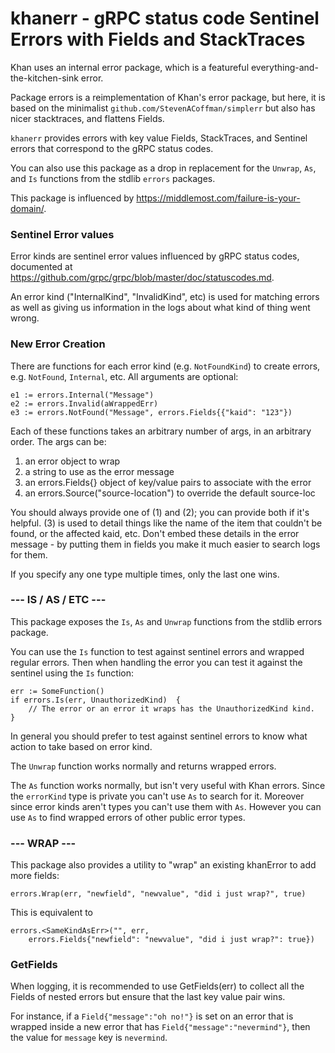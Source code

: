 # khanerr - gRPC status code Sentinel Errors with Fields and StackTraces

Khan uses an internal error package, which is a featureful everything-and-the-kitchen-sink error.

Package errors is a reimplementation of Khan's error package, but here, it is based on
the minimalist `github.com/StevenACoffman/simplerr` but also has nicer stacktraces, and flattens Fields.

`khanerr` provides errors with key value Fields, StackTraces, and Sentinel errors
that correspond to the gRPC status codes.

You can also use this package as a drop in replacement for the `Unwrap`, `As`, and `Is` functions from the stdlib `errors` packages.

This package is influenced by https://middlemost.com/failure-is-your-domain/.  

### Sentinel Error values

Error kinds are sentinel error values
influenced by gRPC status codes, documented at
https://github.com/grpc/grpc/blob/master/doc/statuscodes.md.

An error kind ("InternalKind", "InvalidKind", etc) is used for matching
errors as well as giving us information in the logs about what kind
of thing went wrong.

### New Error Creation

There are functions for each error kind (e.g. `NotFoundKind`) to create errors, e.g. `NotFound`,
`Internal`, etc. All arguments are optional:

	e1 := errors.Internal("Message")
	e2 := errors.Invalid(aWrappedErr)
	e3 := errors.NotFound("Message", errors.Fields{{"kaid": "123"})

Each of these functions takes an arbitrary number of args, in an
arbitrary order. The args can be:
1. an error object to wrap
2. a string to use as the error message
3. an errors.Fields{} object of key/value pairs to associate with the error
4. an errors.Source("source-location") to override the default source-loc

You should always provide one of (1) and (2); you can provide both
if it's helpful.  (3) is used to detail things like the name of the
item that couldn't be found, or the affected kaid, etc. Don't
embed these details in the error message - by putting them in
fields you make it much easier to search logs for them.

If you specify any one type multiple times, only the last one wins.

### --- IS / AS / ETC ---

This package exposes the `Is`, `As` and `Unwrap` functions from
the stdlib errors package.

You can use the `Is` function to test against sentinel errors and wrapped
regular errors. Then when handling the error you can test it against the
sentinel using the `Is` function:

	err := SomeFunction()
	if errors.Is(err, UnauthorizedKind)  {
	    // The error or an error it wraps has the UnauthorizedKind kind.
	}

In general you should prefer to test against
sentinel errors to know what action to
take based on error kind.

The `Unwrap` function works normally and returns wrapped errors.

The `As` function works normally, but isn't very useful with Khan errors.
Since the `errorKind` type is private you can't use `As` to search for it.
Moreover since error kinds aren't types you can't use them with `As`.
However you can use `As` to find wrapped errors of other public error
types.

### --- WRAP ---

This package also provides a utility to "wrap" an existing khanError
to add more fields:

	errors.Wrap(err, "newfield", "newvalue", "did i just wrap?", true)

This is equivalent to

	errors.<SameKindAsErr>("", err,
	    errors.Fields{"newfield": "newvalue", "did i just wrap?": true})

### GetFields
When logging, it is recommended to use GetFields(err) to collect all the Fields
of nested errors but ensure that the last key value pair wins.

For instance, if a `Field{"message":"oh no!"}` is set on an error that is wrapped inside a new
error that has `Field{"message":"nevermind"}`, then the value for `message` key is `nevermind`.